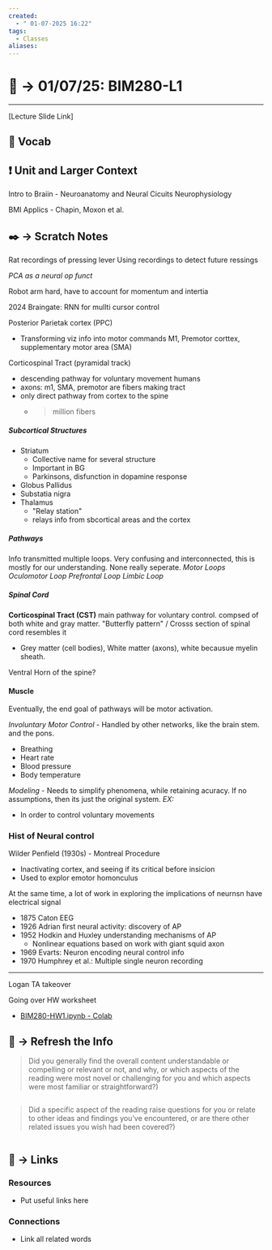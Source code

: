 ```yaml
---
created:
  - " 01-07-2025 16:22"
tags:
  - Classes
aliases:
---
```


# 📗 ->  01/07/25: BIM280-L1
---
[Lecture Slide Link]

## 🎤 Vocab



## ❗ Unit and Larger Context
Intro to Braiin - Neuroanatomy and Neural Cicuits 
Neurophysiology

BMI Applics - Chapin, Moxon et al.





## ✒️ -> Scratch Notes
Rat recordings of pressing lever
Using recordings to detect future ressings

*PCA as a neural op funct*

Robot arm hard, have to account for momentum and intertia

2024 Braingate: RNN for mullti cursor control

Posterior Parietak cortex (PPC)
- Transforming viz info into motor commands
M1, Premotor corttex, supplementary motor area (SMA)

Corticospinal Tract (pyramidal track)
- descending pathway for voluntary movement humans
- axons: m1, SMA, premotor are fibers making tract
- only direct pathway from cortex to the spine
	- > million fibers

##### Subcortical Structures
- Striatum
	- Collective name for several structure
	- Important in BG
	- Parkinsons, disfunction in dopamine response
- Globus Pallidus
- Substatia nigra
- Thalamus
	-  "Relay station"
	- relays info from sbcortical areas and the cortex

##### Pathways
Info transmitted multiple loops. Very confusing and interconnected, this is mostly for our understanding. None really seperate. 
*Motor Loops*
*Oculomotor Loop*
*Prefrontal Loop*
*Limbic Loop*

##### Spinal Cord
**Corticospinal Tract (CST)** main pathway for voluntary control.
compsed of both white and gray matter.
"Butterfly pattern" / Crosss section of spinal cord resembles it
- Grey matter (cell bodies), White matter (axons), white becausue myelin sheath. 

Ventral Horn of the spine?


#### Muscle
Eventually, the end goal of pathways will be motor activation.


*Involuntary Motor Control* - Handled by other networks, like the brain stem. and the pons.
- Breathing
- Heart rate
- Blood pressure
- Body temperature

*Modeling* - Needs to simplify phenomena, while retaining acuracy. If no assumptions, then its just the original system.
*EX:*
- In order to control voluntary movements


### Hist of Neural control
Wilder Penfield (1930s) - Montreal Procedure
- Inactivating cortex, and seeing if its critical before insicion
- Used to explor emotor homonculus

At the same time, a lot of work in exploring the implications of neurnsn have electrical signal
- 1875 Caton EEG
- 1926 Adrian first neural activity: discovery of AP
- 1952 Hodkin and Huxley understanding mechanisms of AP
	- Nonlinear equations based on work with giant squid axon
- 1969 Evarts: Neuron encoding neural control info
- 1970 Humphrey et al.: Multiple single neuron recording

---
Logan TA takeover

Going over HW worksheet
- [BIM280-HW1.ipynb - Colab](https://colab.research.google.com/drive/151Y5pNtAYU_-JeKCN-CB_ntIaS0kIbhC#scrollTo=ROPh_9J0gxKM)





## 🧪 -> Refresh the Info
> Did you generally find the overall content understandable or compelling or relevant or not, and why, or which aspects of the reading were most novel or challenging for you and which aspects were most familiar or straightforward?)  
```

```

> Did a specific aspect of the reading raise questions for you or relate to other ideas and findings you’ve encountered, or are there other related issues you wish had been covered?)
```

```




## 🔗 -> Links
### Resources
- Put useful links here


### Connections
- Link all related words
